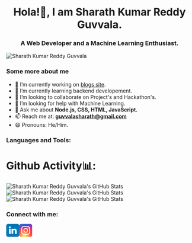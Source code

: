 <head>
<link rel="stylesheet" href="https://cdn.jsdelivr.net/gh/devicons/devicon@v2.11.0/devicon.min.css">
</head>
<h1 align="center">Hola!👋, I am Sharath Kumar Reddy Guvvala.</h1>
<h3 align="center">A Web Developer and a Machine Learning Enthusiast.</h3>
<p align="left"> <img src="https://komarev.com/ghpvc/?username=sharathguvvala" alt="Sharath Kumar Reddy Guvvala" /> </p>


### Some more about me
- 🔭 I’m currently working on [blogs site](https://github.com/sharathguvvala/Blogs).
- 🌱 I’m currently learning backend developement.
- 👯 I’m looking to collaborate on Project's and Hackathon's.
- 🤔 I’m looking for help with Machine Learning.
- 💬 Ask me about **Node.js, CSS, HTML, JavaScript.**
- 📫 Reach me at: **guvvalasharath@gmail.com**
- 😄 Pronouns: He/Him.

### Languages and Tools:
<i class="devicon-html5-plain-wordmark colored"></i>

# Github Activity📊:
<img src="https://github-readme-stats.vercel.app/api?username=sharathguvvala&&show_icons=true&theme=algolia" alt="Sharath Kumar Reddy Guvvala's GitHub Stats">
<img src="https://github-readme-stats.vercel.app/api/top-langs/?username=sharathguvvala&layout=compact&&show_icons=true&&theme=algolia" alt="Sharath Kumar Reddy Guvvala's GitHub Stats">
<img src="https://github-readme-streak-stats.herokuapp.com/?user=sharathguvvala&&show_icons=true&&theme=algolia" alt="Sharath Kumar Reddy Guvvala's GitHub Stats">

### Connect with me:

[<img align="left" alt="Sharath Kumar Reddy Guvvala | LinkedIn" width="35px" src="https://github.com/edent/SuperTinyIcons/blob/master/images/svg/linkedin.svg" />](https://www.linkedin.com/in/sharath-kumar-reddy-871ba0204/)
[<img align="left" alt="Sharath Kumar Reddy Guvvala | Instagram" width="35px" src="https://github.com/edent/SuperTinyIcons/blob/master/images/svg/instagram.svg" />](https://www.instagram.com/sharathguvvala/)
